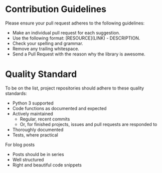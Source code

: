 # Contribution Guidelines

Please ensure your pull request adheres to the following guidelines:

- Make an individual pull request for each suggestion.
- Use the following format: \[RESOURCE\]\(LINK\) - DESCRIPTION.
- Check your spelling and grammar.
- Remove any trailing whitespace.
- Send a Pull Request with the reason why the library is awesome.

# Quality Standard

To be on the list, project repositories should adhere to these quality standards:

- Python 3 supported
- Code functions as documented and expected
- Actively maintained
    - Regular, recent commits
    - Or, for finished projects, issues and pull requests are responded to
- Thoroughly documented
- Tests, where practical

For blog posts

- Posts should be in series
- Well structured
- Right and beautiful code snippets
